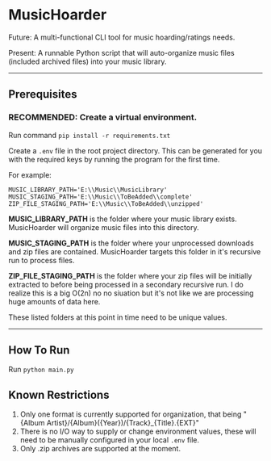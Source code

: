# MusicHoarder
Future: A multi-functional CLI tool for music hoarding/ratings needs.

Present: A runnable Python script that will auto-organize music files (included archived files) into your music library.

---

## Prerequisites

### RECOMMENDED: Create a virtual environment.

Run command `pip install -r requirements.txt`

Create a `.env` file in the root project directory. This can be generated for you with the required keys by running the program for the first time.

For example:
```
MUSIC_LIBRARY_PATH='E:\\Music\\MusicLibrary'
MUSIC_STAGING_PATH='E:\\Music\\ToBeAdded\\complete'
ZIP_FILE_STAGING_PATH='E:\\Music\\ToBeAdded\\unzipped'
```

**MUSIC_LIBRARY_PATH** is the folder where your music library exists. MusicHoarder will organize music files into this directory.

**MUSIC_STAGING_PATH** is the folder where your unprocessed downloads and zip files are contained. MusicHoarder targets this folder in it's recursive run to process files.

**ZIP_FILE_STAGING_PATH** is the folder where your zip files will be initially extracted to before being processed in a secondary recursive run. I do realize this is a big O(2n) no no siuation but it's not like we are processing huge amounts of data here.

These listed folders at this point in time need to be unique values.

---

## How To Run

Run `python main.py`

## Known Restrictions

1. Only one format is currently supported for organization, that being "{Album Artist}/{Album}({Year})/{Track}_{Title}.{EXT}"
2. There is no I/O way to supply or change environment values, these will need to be manually configured in your local `.env` file.
3. Only .zip archives are supported at the moment.
